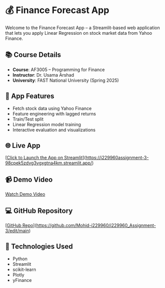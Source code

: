 # 💰 Finance Forecast App

Welcome to the Finance Forecast App – a Streamlit-based web application that lets you apply Linear Regression on stock market data from Yahoo Finance.

## 📚 Course Details

- **Course**: AF3005 – Programming for Finance
- **Instructor**: Dr. Usama Arshad
- **University**: FAST National University (Spring 2025)

## 🚀 App Features

- Fetch stock data using Yahoo Finance
- Feature engineering with lagged returns
- Train/Test split
- Linear Regression model training
- Interactive evaluation and visualizations

## 🌐 Live App

[[Click to Launch the App on Streamlit](https://finance-forecast-app.streamlit.app)](https://i229960assignment-3-98cpek5zdvg3vgxgtna4km.streamlit.app/)

## 📹 Demo Video

[Watch Demo Video](https://youtu.be/your_demo_link_here)

## 💻 GitHub Repository

[[GitHub Repo](https://github.com/yourusername/finance-forecast-app)](https://github.com/Mohid-i229960/i229960_Assignment-3/edit/main)

## 🧠 Technologies Used

- Python
- Streamlit
- scikit-learn
- Plotly
- yFinance



